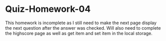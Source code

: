 # Quiz-Homework-04
This homework is incomplete as I still need to make the next page display the next question after the answer was checked. 
Will also need to complete the highscore page as well as get item and set item in the local storage.
